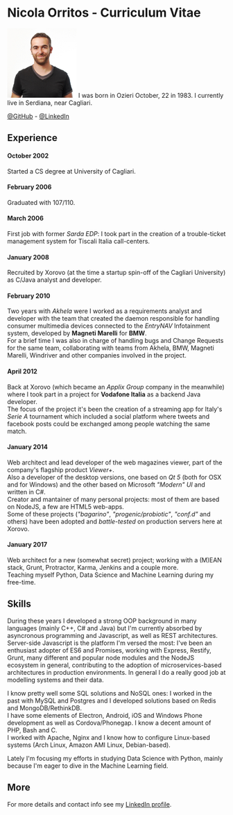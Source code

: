 # Nicola Orritos - Curriculum Vitae

<img src="images/mezzobusto.small.jpg" width="160" height="160">  
I was born in Ozieri October, 22 in 1983.  
I currently live in Serdiana, near Cagliari.  

[@GitHub](https://github.com/NicolaOrritos) - [@LinkedIn](https://www.linkedin.com/in/nicolaorritos)

## Experience
#### October  2002
Started a CS degree at University of Cagliari.

#### February 2006
Graduated with 107/110.

#### March 2006
First job with former _Sarda EDP_: I took part in the creation of a trouble-ticket management system for Tiscali Italia call-centers.

#### January 2008
Recruited by Xorovo (at the time a startup spin-off of the Cagliari University) as C/Java analyst and developer.

#### February 2010
Two years with _Akhela_ were I worked as a requirements analyst and developer with the team that created the daemon responsible for handling consumer multimedia devices connected to the _EntryNAV_ Infotainment system, developed by __Magneti Marelli__ for __BMW__.  
For a brief time I was also in charge of handling bugs and Change Requests for the same team, collaborating with teams from Akhela, BMW, Magneti Marelli, Windriver and other companies involved in the project.

#### April 2012
Back at Xorovo (which became an _Applix Group_ company in the meanwhile) where I took part in a project for __Vodafone Italia__ as a backend Java developer.  
The focus of the project it's been the creation of a streaming app for Italy's _Serie A_ tournament which included a social platform where tweets and facebook posts could be exchanged among people watching the same match.

#### January 2014
Web architect and lead developer of the web magazines viewer, part of the company's flagship product _Viewer+_.  
Also a developer of the desktop versions, one based on _Qt 5_ (both for OSX and for Windows) and the other based on Microsoft _"Modern" UI_ and written in C#.  
Creator and mantainer of many personal projects: most of them are based on NodeJS, a few are HTML5 web-apps.  
Some of these projects (_"bagarino"_, _"progenic/probiotic"_, _"conf.d"_ and others) have been adopted and _battle-tested_ on production servers here at Xorovo.

#### January 2017
Web architect for a new (somewhat secret) project; working with a (M)EAN stack, Grunt, Protractor, Karma, Jenkins and a couple more.  
Teaching myself Python, Data Science and Machine Learning during my free-time.


## Skills
During these years I developed a strong OOP background in many languages (mainly C++, C# and Java) but I'm currently absorbed by asyncronous programming and Javascript, as well as REST architectures.  
Server-side Javascript is the platform I'm versed the most: I've been an enthusiast adopter of ES6 and Promises, working with Express, Restify, Grunt, many different and popular node modules and the NodeJS ecosystem in general, contributing to the adoption of microservices-based architectures in production environments.
In general I do a really good job at modelling systems and their data.  

I know pretty well some SQL solutions and NoSQL ones: I worked in the past with MySQL and Postgres and I developed solutions based on Redis and MongoDB/RethinkDB.  
I have some elements of Electron, Android, iOS and Windows Phone development as well as Cordova/Phonegap.
I know a decent amount of PHP, Bash and C.  
I worked with Apache, Nginx and I know how to configure Linux-based systems (Arch Linux, Amazon AMI Linux, Debian-based).  

Lately I'm focusing my efforts in studying Data Science with Python, mainly because I'm eager to dive in the Machine Learning field.

## More
For more details and contact info see my [LinkedIn profile](http://it.linkedin.com/in/nicolaorritos/).
